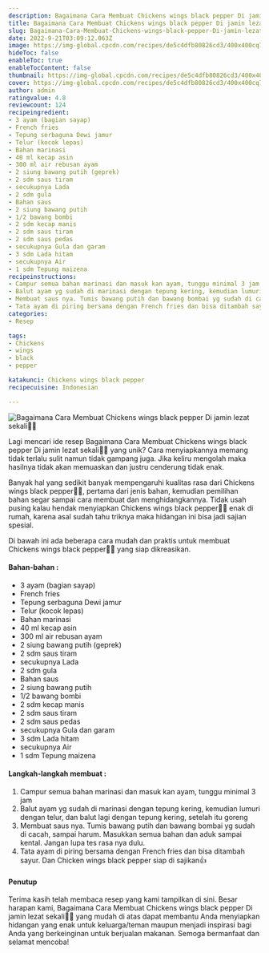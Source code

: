 ```yaml
---
description: Bagaimana Cara Membuat Chickens wings black pepper Di jamin lezat sekali"
title: Bagaimana Cara Membuat Chickens wings black pepper Di jamin lezat sekali
slug: Bagaimana-Cara-Membuat-Chickens-wings-black-pepper-Di-jamin-lezat-sekali
date: 2022-9-21T03:09:12.063Z
image: https://img-global.cpcdn.com/recipes/de5c4dfb80826cd3/400x400cq70/photo.jpg
hideToc: false
enableToc: true
enableTocContent: false
thumbnail: https://img-global.cpcdn.com/recipes/de5c4dfb80826cd3/400x400cq70/photo.jpg
cover: https://img-global.cpcdn.com/recipes/de5c4dfb80826cd3/400x400cq70/photo.jpg
author: admin
ratingvalue: 4.8
reviewcount: 124
recipeingredient:
- 3 ayam (bagian sayap)
- French fries
- Tepung serbaguna Dewi jamur
- Telur (kocok lepas)
- Bahan marinasi
- 40 ml kecap asin
- 300 ml air rebusan ayam
- 2 siung bawang putih (geprek)
- 2 sdm saus tiram
- secukupnya Lada
- 2 sdm gula
- Bahan saus
- 2 siung bawang putih
- 1/2 bawang bombi
- 2 sdm kecap manis
- 2 sdm saus tiram
- 2 sdm saus pedas
- secukupnya Gula dan garam
- 3 sdm Lada hitam
- secukupnya Air
- 1 sdm Tepung maizena
recipeinstructions:
- Campur semua bahan marinasi dan masuk kan ayam, tunggu minimal 3 jam
- Balut ayam yg sudah di marinasi dengan tepung kering, kemudian lumuri dengan telur, dan balut lagi dengan tepung kering, setelah itu goreng
- Membuat saus nya. Tumis bawang putih dan bawang bombai yg sudah di cacah, sampai harum. Masukkan semua bahan dan aduk sampai kental. Jangan lupa tes rasa nya dulu.
- Tata ayam di piring bersama dengan French fries dan bisa ditambah sayur. Dan Chicken wings black pepper siap di sajikan👍
categories:
- Resep

tags:
- Chickens
- wings
- black
- pepper

katakunci: Chickens wings black pepper
recipecuisine: Indonesian

---
```


![Bagaimana Cara Membuat Chickens wings black pepper Di jamin lezat sekali👩‍🍳](https://img-global.cpcdn.com/recipes/de5c4dfb80826cd3/400x400cq70/photo.jpg)

Lagi mencari ide resep Bagaimana Cara Membuat Chickens wings black pepper Di jamin lezat sekali👩‍🍳 yang unik? Cara menyiapkannya memang tidak terlalu sulit namun tidak gampang juga. Jika keliru mengolah maka hasilnya tidak akan memuaskan dan justru cenderung tidak enak.

Banyak hal yang sedikit banyak mempengaruhi kualitas rasa dari Chickens wings black pepper👩‍🍳, pertama dari jenis bahan, kemudian pemilihan bahan segar sampai cara membuat dan menghidangkannya. Tidak usah pusing kalau hendak menyiapkan Chickens wings black pepper👩‍🍳 enak di rumah, karena asal sudah tahu triknya maka hidangan ini bisa jadi sajian spesial.

Di bawah ini ada beberapa cara mudah dan praktis untuk membuat Chickens wings black pepper👩‍🍳 yang siap dikreasikan.

<!--inarticleads1-->

#### Bahan-bahan :

- 3 ayam (bagian sayap)
- French fries
- Tepung serbaguna Dewi jamur
- Telur (kocok lepas)
- Bahan marinasi
- 40 ml kecap asin
- 300 ml air rebusan ayam
- 2 siung bawang putih (geprek)
- 2 sdm saus tiram
- secukupnya Lada
- 2 sdm gula
- Bahan saus
- 2 siung bawang putih
- 1/2 bawang bombi
- 2 sdm kecap manis
- 2 sdm saus tiram
- 2 sdm saus pedas
- secukupnya Gula dan garam
- 3 sdm Lada hitam
- secukupnya Air
- 1 sdm Tepung maizena

<!--inarticleads2-->

#### Langkah-langkah membuat :

1. Campur semua bahan marinasi dan masuk kan ayam, tunggu minimal 3 jam
1. Balut ayam yg sudah di marinasi dengan tepung kering, kemudian lumuri dengan telur, dan balut lagi dengan tepung kering, setelah itu goreng
1. Membuat saus nya. Tumis bawang putih dan bawang bombai yg sudah di cacah, sampai harum. Masukkan semua bahan dan aduk sampai kental. Jangan lupa tes rasa nya dulu.
1. Tata ayam di piring bersama dengan French fries dan bisa ditambah sayur. Dan Chicken wings black pepper siap di sajikan👍

#### Penutup

Terima kasih telah membaca resep yang kami tampilkan di sini. Besar harapan kami, Bagaimana Cara Membuat Chickens wings black pepper Di jamin lezat sekali👩‍🍳 yang mudah di atas dapat membantu Anda menyiapkan hidangan yang enak untuk keluarga/teman maupun menjadi inspirasi bagi Anda yang berkeinginan untuk berjualan makanan. Semoga bermanfaat dan selamat mencoba!